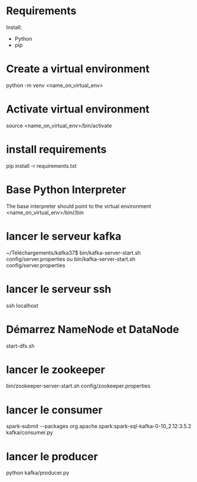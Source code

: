 # Requirements
Install:
* Python
* pip

# Create a virtual environment
python -m venv <name_on_virtual_env>

# Activate virtual environment
source <name_on_virtual_env>/bin/activate

# install requirements
pip install -r requirements.txt

# Base Python Interpreter
The base interpreter should point to the virtual environment
<name_on_virtual_env>/bin//bin



# lancer le serveur kafka
~/Téléchargements/kafka37$ bin/kafka-server-start.sh config/server.properties 
                    ou
bin/kafka-server-start.sh config/server.properties


# lancer le serveur ssh
ssh localhost

# Démarrez NameNode et DataNode
start-dfs.sh

# lancer le zookeeper
bin/zookeeper-server-start.sh config/zookeeper.properties

# lancer le consumer
spark-submit --packages org.apache.spark:spark-sql-kafka-0-10_2.12:3.5.2 kafka/consumer.py

# lancer le producer
python kafka/producer.py

